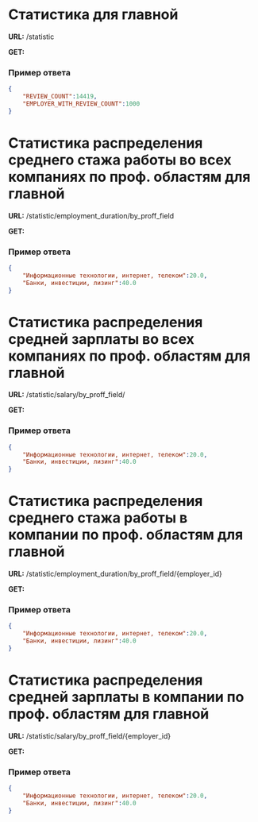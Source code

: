 
# Статистика для главной

**URL:** /statistic 

**GET:**

### Пример ответа
```json
{
    "REVIEW_COUNT":14419,
    "EMPLOYER_WITH_REVIEW_COUNT":1000
}
```

# Статистика распределения среднего стажа работы во всех компаниях по проф. областям для главной

**URL:** /statistic/employment_duration/by_proff_field 

**GET:**

### Пример ответа
```json
{
    "Информационные технологии, интернет, телеком":20.0,
    "Банки, инвестиции, лизинг":40.0
}
```

# Статистика распределения средней зарплаты во всех компаниях по проф. областям для главной

**URL:** /statistic/salary/by_proff_field/

**GET:**

### Пример ответа
```json
{
    "Информационные технологии, интернет, телеком":20.0,
    "Банки, инвестиции, лизинг":40.0
}
```

# Статистика распределения среднего стажа работы в компании по проф. областям для главной

**URL:** /statistic/employment_duration/by_proff_field/{employer_id}

**GET:**

### Пример ответа
```json
{
    "Информационные технологии, интернет, телеком":20.0,
    "Банки, инвестиции, лизинг":40.0
}
```

# Статистика распределения средней зарплаты в компании по проф. областям для главной

**URL:** /statistic/salary/by_proff_field/{employer_id}

**GET:**

### Пример ответа
```json
{
    "Информационные технологии, интернет, телеком":20.0,
    "Банки, инвестиции, лизинг":40.0
}
```